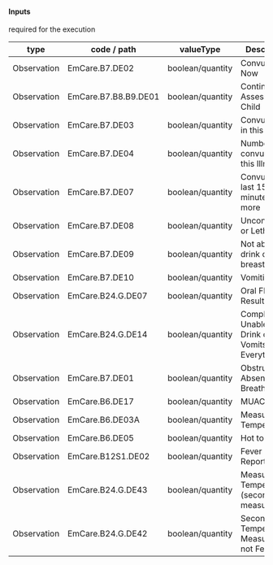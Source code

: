 #### Inputs

required for the execution

| type | code / path | valueType | Description |
|---|---|---|---|
| Observation | EmCare.B7.DE02 | boolean/quantity | Convulsing Now |
| Observation | EmCare.B7.B8.B9.DE01 | boolean/quantity | Continue to Assess Sick Child |
| Observation | EmCare.B7.DE03 | boolean/quantity | Convulsion(s) in this Illness |
| Observation | EmCare.B7.DE04 | boolean/quantity | Number of convulsions in this Illness |
| Observation | EmCare.B7.DE07 | boolean/quantity | Convulsion(s) last 15 minutes or more |
| Observation | EmCare.B7.DE08 | boolean/quantity | Unconscious or Lethargic |
| Observation | EmCare.B7.DE09 | boolean/quantity | Not able to drink or breastfeed |
| Observation | EmCare.B7.DE10 | boolean/quantity | Vomiting |
| Observation | EmCare.B24.G.DE07 | boolean/quantity | Oral Fluid Test Results |
| Observation | EmCare.B24.G.DE14 | boolean/quantity | Completely Unable to Drink or Vomits Everything |
| Observation | EmCare.B7.DE01 | boolean/quantity | Obstructed or Absent Breathing |
| Observation | EmCare.B6.DE17 | boolean/quantity | MUAC (mm) |
| Observation | EmCare.B6.DE03A | boolean/quantity | Measured Temperature |
| Observation | EmCare.B6.DE05 | boolean/quantity | Hot to Touch |
| Observation | EmCare.B12S1.DE02 | boolean/quantity | Fever Reported |
| Observation | EmCare.B24.G.DE43 | boolean/quantity | Measured Temperature (second measurement) |
| Observation | EmCare.B24.G.DE42 | boolean/quantity | Second Temperature Measurement not Feasible |

